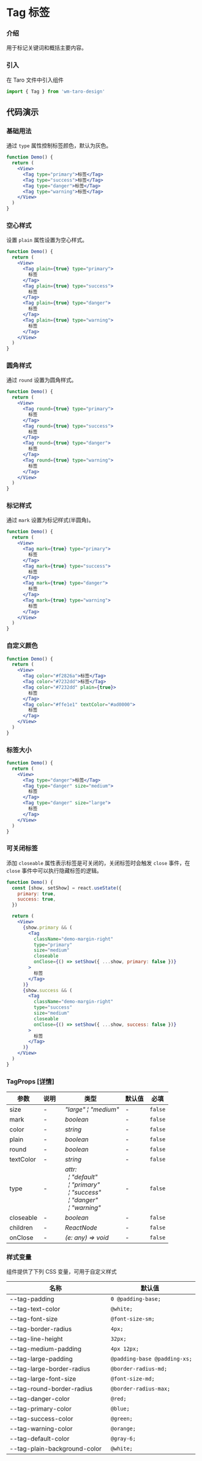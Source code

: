 # Tag 标签

### 介绍

用于标记关键词和概括主要内容。

### 引入

在 Taro 文件中引入组件

```js
import { Tag } from 'wm-taro-design'
```

## 代码演示

### 基础用法

通过 `type` 属性控制标签颜色，默认为灰色。

```jsx
function Demo() {
  return (
    <View>
      <Tag type="primary">标签</Tag>
      <Tag type="success">标签</Tag>
      <Tag type="danger">标签</Tag>
      <Tag type="warning">标签</Tag>
    </View>
  )
}
```

### 空心样式

设置 `plain` 属性设置为空心样式。

```jsx
function Demo() {
  return (
    <View>
      <Tag plain={true} type="primary">
        标签
      </Tag>
      <Tag plain={true} type="success">
        标签
      </Tag>
      <Tag plain={true} type="danger">
        标签
      </Tag>
      <Tag plain={true} type="warning">
        标签
      </Tag>
    </View>
  )
}
```

### 圆角样式

通过 `round` 设置为圆角样式。

```jsx
function Demo() {
  return (
    <View>
      <Tag round={true} type="primary">
        标签
      </Tag>
      <Tag round={true} type="success">
        标签
      </Tag>
      <Tag round={true} type="danger">
        标签
      </Tag>
      <Tag round={true} type="warning">
        标签
      </Tag>
    </View>
  )
}
```

### 标记样式

通过 `mark` 设置为标记样式(半圆角)。

```jsx
function Demo() {
  return (
    <View>
      <Tag mark={true} type="primary">
        标签
      </Tag>
      <Tag mark={true} type="success">
        标签
      </Tag>
      <Tag mark={true} type="danger">
        标签
      </Tag>
      <Tag mark={true} type="warning">
        标签
      </Tag>
    </View>
  )
}
```

### 自定义颜色

```jsx
function Demo() {
  return (
    <View>
      <Tag color="#f2826a">标签</Tag>
      <Tag color="#7232dd">标签</Tag>
      <Tag color="#7232dd" plain={true}>
        标签
      </Tag>
      <Tag color="#ffe1e1" textColor="#ad0000">
        标签
      </Tag>
    </View>
  )
}
```

### 标签大小

```jsx
function Demo() {
  return (
    <View>
      <Tag type="danger">标签</Tag>
      <Tag type="danger" size="medium">
        标签
      </Tag>
      <Tag type="danger" size="large">
        标签
      </Tag>
    </View>
  )
}
```

### 可关闭标签

添加 `closeable` 属性表示标签是可关闭的，关闭标签时会触发 `close` 事件，在 `close` 事件中可以执行隐藏标签的逻辑。

```jsx
function Demo() {
  const [show, setShow] = react.useState({
    primary: true,
    success: true,
  })

  return (
    <View>
      {show.primary && (
        <Tag
          className="demo-margin-right"
          type="primary"
          size="medium"
          closeable
          onClose={() => setShow({ ...show, primary: false })}
        >
          标签
        </Tag>
      )}
      {show.success && (
        <Tag
          className="demo-margin-right"
          type="success"
          size="medium"
          closeable
          onClose={() => setShow({ ...show, success: false })}
        >
          标签
        </Tag>
      )}
    </View>
  )
}
```

### TagProps [[详情]](https://codeup.aliyun.com/5f855dfb1858a17210466fd0/wuhang-meimeng-development/wm-taro-template/tree/master/modules/wm-taro-design/types/tag.d.ts)

| 参数      | 说明 | 类型                                                                                                                                                                                                                                                                                        | 默认值 | 必填    |
| --------- | ---- | ------------------------------------------------------------------------------------------------------------------------------------------------------------------------------------------------------------------------------------------------------------------------------------------- | ------ | ------- |
| size      | -    | _&nbsp;&nbsp;"large"&nbsp;&brvbar;&nbsp;"medium"<br/>_                                                                                                                                                                                                                                      | -      | `false` |
| mark      | -    | _&nbsp;&nbsp;boolean<br/>_                                                                                                                                                                                                                                                                  | -      | `false` |
| color     | -    | _&nbsp;&nbsp;string<br/>_                                                                                                                                                                                                                                                                   | -      | `false` |
| plain     | -    | _&nbsp;&nbsp;boolean<br/>_                                                                                                                                                                                                                                                                  | -      | `false` |
| round     | -    | _&nbsp;&nbsp;boolean<br/>_                                                                                                                                                                                                                                                                  | -      | `false` |
| textColor | -    | _&nbsp;&nbsp;string<br/>_                                                                                                                                                                                                                                                                   | -      | `false` |
| type      | -    | _&nbsp;&nbsp;attr:<br/>&nbsp;&nbsp;&nbsp;&nbsp;&brvbar;&nbsp;"default"<br/>&nbsp;&nbsp;&nbsp;&nbsp;&brvbar;&nbsp;"primary"<br/>&nbsp;&nbsp;&nbsp;&nbsp;&brvbar;&nbsp;"success"<br/>&nbsp;&nbsp;&nbsp;&nbsp;&brvbar;&nbsp;"danger"<br/>&nbsp;&nbsp;&nbsp;&nbsp;&brvbar;&nbsp;"warning"<br/>_ | -      | `false` |
| closeable | -    | _&nbsp;&nbsp;boolean<br/>_                                                                                                                                                                                                                                                                  | -      | `false` |
| children  | -    | _&nbsp;&nbsp;ReactNode<br/>_                                                                                                                                                                                                                                                                | -      | `false` |
| onClose   | -    | _&nbsp;&nbsp;(e:&nbsp;any)&nbsp;=>&nbsp;void<br/>_                                                                                                                                                                                                                                          | -      | `false` |

### 样式变量

组件提供了下列 CSS 变量，可用于自定义样式

| 名称                         | 默认值                        |
| ---------------------------- | ----------------------------- |
| --tag-padding                | ` 0 @padding-base;`           |
| --tag-text-color             | ` @white;`                    |
| --tag-font-size              | ` @font-size-sm;`             |
| --tag-border-radius          | ` 4px;`                       |
| --tag-line-height            | ` 32px;`                      |
| --tag-medium-padding         | ` 4px 12px;`                  |
| --tag-large-padding          | ` @padding-base @padding-xs;` |
| --tag-large-border-radius    | ` @border-radius-md;`         |
| --tag-large-font-size        | ` @font-size-md;`             |
| --tag-round-border-radius    | ` @border-radius-max;`        |
| --tag-danger-color           | ` @red;`                      |
| --tag-primary-color          | ` @blue;`                     |
| --tag-success-color          | ` @green;`                    |
| --tag-warning-color          | ` @orange;`                   |
| --tag-default-color          | ` @gray-6;`                   |
| --tag-plain-background-color | ` @white;`                    |
